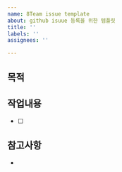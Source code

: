 ```yaml
---
name: 8Team issue template
about: github isuue 등록을 위한 템플릿
title: ''
labels: ''
assignees: ''

---
```


## 목적
>

## 작업내용
- [ ]
  
## 참고사항
- 

